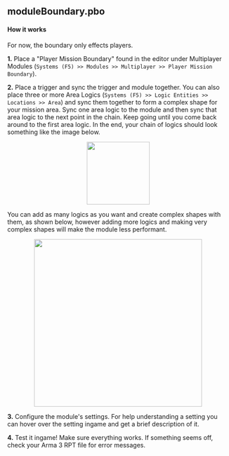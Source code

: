 ## moduleBoundary.pbo

#### How it works
For now, the boundary only effects players. 

**1.** Place a "Player Mission Boundary" found in the editor under Multiplayer Modules (`Systems (F5) >> Modules >> Multiplayer >> Player Mission Boundary`).
 
**2.** Place a trigger and sync the trigger and module together. You can also place three or more Area Logics (`Systems (F5) >> Logic Entities >> Locations >> Area`) and sync them together to form a complex shape for your mission area. Sync one area logic to the module and then sync that area logic to the next point in the chain. Keep going until you come back around to the first area logic. In the end, your chain of logics should look something like the image below.
<p align="center">
  <img src="http://i.imgur.com/EGMSiCn.jpg" width="143">
</p>

You can add as many logics as you want and create complex shapes with them, as shown below, however adding more logics and making very complex shapes will make the module less performant.
<p align="center">
  <img src="http://i.imgur.com/gziXcwI.jpg" width="382">
</p>

**3.** Configure the module's settings. For help understanding a setting you can hover over the setting ingame and get a brief description of it.

**4.** Test it ingame! Make sure everything works. If something seems off, check your Arma 3 RPT file for error messages.


